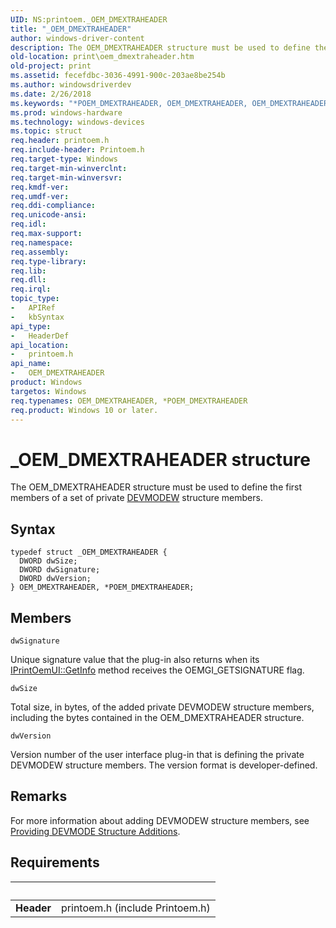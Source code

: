 ```yaml
---
UID: NS:printoem._OEM_DMEXTRAHEADER
title: "_OEM_DMEXTRAHEADER"
author: windows-driver-content
description: The OEM_DMEXTRAHEADER structure must be used to define the first members of a set of private DEVMODEW structure members.
old-location: print\oem_dmextraheader.htm
old-project: print
ms.assetid: fecefdbc-3036-4991-900c-203ae8be254b
ms.author: windowsdriverdev
ms.date: 2/26/2018
ms.keywords: "*POEM_DMEXTRAHEADER, OEM_DMEXTRAHEADER, OEM_DMEXTRAHEADER structure [Print Devices], POEM_DMEXTRAHEADER, POEM_DMEXTRAHEADER structure pointer [Print Devices], _OEM_DMEXTRAHEADER, print.oem_dmextraheader, print_unidrv-pscript_ui_f356f9c1-f867-4c53-8b12-be48da73de4f.xml, printoem/OEM_DMEXTRAHEADER, printoem/POEM_DMEXTRAHEADER"
ms.prod: windows-hardware
ms.technology: windows-devices
ms.topic: struct
req.header: printoem.h
req.include-header: Printoem.h
req.target-type: Windows
req.target-min-winverclnt: 
req.target-min-winversvr: 
req.kmdf-ver: 
req.umdf-ver: 
req.ddi-compliance: 
req.unicode-ansi: 
req.idl: 
req.max-support: 
req.namespace: 
req.assembly: 
req.type-library: 
req.lib: 
req.dll: 
req.irql: 
topic_type:
-	APIRef
-	kbSyntax
api_type:
-	HeaderDef
api_location:
-	printoem.h
api_name:
-	OEM_DMEXTRAHEADER
product: Windows
targetos: Windows
req.typenames: OEM_DMEXTRAHEADER, *POEM_DMEXTRAHEADER
req.product: Windows 10 or later.
---
```


# _OEM_DMEXTRAHEADER structure
The OEM_DMEXTRAHEADER structure must be used to define the first members of a set of private <a href="https://msdn.microsoft.com/library/windows/hardware/ff552837">DEVMODEW</a> structure members.

## Syntax
````
typedef struct _OEM_DMEXTRAHEADER {
  DWORD dwSize;
  DWORD dwSignature;
  DWORD dwVersion;
} OEM_DMEXTRAHEADER, *POEM_DMEXTRAHEADER;
````

## Members


`dwSignature`

Unique signature value that the plug-in also returns when its <a href="https://msdn.microsoft.com/library/windows/hardware/ff554178">IPrintOemUI::GetInfo</a> method receives the OEMGI_GETSIGNATURE flag.

`dwSize`

Total size, in bytes, of the added private DEVMODEW structure members, including the bytes contained in the OEM_DMEXTRAHEADER structure.

`dwVersion`

Version number of the user interface plug-in that is defining the private DEVMODEW structure members. The version format is developer-defined.

## Remarks
For more information about adding DEVMODEW structure members, see <a href="https://msdn.microsoft.com/7ce698f5-14c7-484d-be3d-b41c690b9576">Providing DEVMODE Structure Additions</a>.

## Requirements
| &nbsp; | &nbsp; |
| ---- |:---- |
| **Header** | printoem.h (include Printoem.h) |